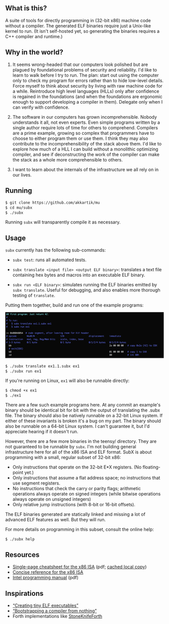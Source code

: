 ## What is this? 

A suite of tools for directly programming in (32-bit x86) machine code without
a compiler. The generated ELF binaries require just a Unix-like kernel to run.
(It isn't self-hosted yet, so generating the binaries requires a C++ compiler
and runtime.)

## Why in the world?

1. It seems wrong-headed that our computers look polished but are plagued by
   foundational problems of security and reliability. I'd like to learn to
   walk before I try to run. The plan: start out using the computer only to
   check my program for errors rather than to hide low-level details. Force
   myself to think about security by living with raw machine code for a while.
   Reintroduce high level languages (HLLs) only after confidence is regained
   in the foundations (and when the foundations are ergonomic enough to
   support developing a compiler in them). Delegate only when I can verify
   with confidence.

2. The software in our computers has grown incomprehensible. Nobody
   understands it all, not even experts. Even simple programs written by a
   single author require lots of time for others to comprehend. Compilers are
   a prime example, growing so complex that programmers have to choose to
   either program them or use them. I think they may also contribute to the
   incomprehensibility of the stack above them. I'd like to explore how much
   of a HLL I can build without a monolithic optimizing compiler, and see if
   deconstructing the work of the compiler can make the stack as a whole more
   comprehensible to others.

3. I want to learn about the internals of the infrastructure we all rely on in
   our lives.

## Running

```
$ git clone https://github.com/akkartik/mu
$ cd mu/subx
$ ./subx
```

Running `subx` will transparently compile it as necessary.

## Usage

`subx` currently has the following sub-commands:

* `subx test`: runs all automated tests.

* `subx translate <input file> <output ELF binary>`: translates a text file
  containing hex bytes and macros into an executable ELF binary.

* `subx run <ELF binary>`: simulates running the ELF binaries emitted by `subx
  translate`. Useful for debugging, and also enables more thorough testing of
  `translate`.

Putting them together, build and run one of the example programs:

<img alt='ex1.1.subx' src='html/ex1.png'>

```
$ ./subx translate ex1.1.subx ex1
$ ./subx run ex1
```

If you're running on Linux, `ex1` will also be runnable directly:
```
$ chmod +x ex1
$ ./ex1
```

There are a few such example programs here. At any commit an example's binary
should be identical bit for bit with the output of translating the .subx file.
The binary should also be natively runnable on a 32-bit Linux system. If
either of these invariants is broken it's a bug on my part. The binary should
also be runnable on a 64-bit Linux system. I can't guarantee it, but I'd
appreciate hearing if it doesn't run.

However, there are a few more binaries in the teensy/ directory. They are not
guaranteed to be runnable by `subx`. I'm not building general infrastructure
here for all of the x86 ISA and ELF format. SubX is about programming with a
small, regular subset of 32-bit x86:

* Only instructions that operate on the 32-bit E\*X registers. (No
  floating-point yet.)
* Only instructions that assume a flat address space; no instructions that use
  segment registers.
* No instructions that check the carry or parity flags; arithmetic operations
  always operate on signed integers (while bitwise operations always operate
  on unsigned integers)
* Only relative jump instructions (with 8-bit or 16-bit offsets).

The ELF binaries generated are statically linked and missing a lot of advanced
ELF features as well. But they will run.

For more details on programming in this subset, consult the online help:
```
$ ./subx help
```

## Resources

* [Single-page cheatsheet for the x86 ISA](https://net.cs.uni-bonn.de/fileadmin/user_upload/plohmann/x86_opcode_structure_and_instruction_overview.pdf)
  (pdf; [cached local copy](https://github.com/akkartik/mu/blob/master/subx/cheatsheet.pdf))
* [Concise reference for the x86 ISA](https://c9x.me/x86)
* [Intel programming manual](http://www.intel.com/content/dam/www/public/us/en/documents/manuals/64-ia-32-architectures-software-developer-instruction-set-reference-manual-325383.pdf) (pdf)

## Inspirations

* [&ldquo;Creating tiny ELF executables&rdquo;](https://www.muppetlabs.com/~breadbox/software/tiny/teensy.html)
* [&ldquo;Bootstrapping a compiler from nothing&rdquo;](http://web.archive.org/web/20061108010907/http://www.rano.org/bcompiler.html)
* Forth implementations like [StoneKnifeForth](https://github.com/kragen/stoneknifeforth)
